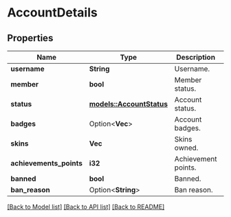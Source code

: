 # AccountDetails

## Properties

Name | Type | Description | Notes
------------ | ------------- | ------------- | -------------
**username** | **String** | Username. | 
**member** | **bool** | Member status. | 
**status** | [**models::AccountStatus**](AccountStatus.md) | Account status. | 
**badges** | Option<**Vec<String>**> | Account badges. | [optional]
**skins** | **Vec<String>** | Skins owned. | 
**achievements_points** | **i32** | Achievement points. | 
**banned** | **bool** | Banned. | 
**ban_reason** | Option<**String**> | Ban reason. | [optional]

[[Back to Model list]](../README.md#documentation-for-models) [[Back to API list]](../README.md#documentation-for-api-endpoints) [[Back to README]](../README.md)


